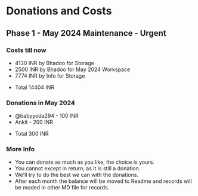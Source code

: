 # Donations and Costs

## Phase 1 - May 2024 Maintenance - Urgent

### Costs till now
* 4130 INR by Bhadoo for Storage
* 2500 INR by Bhadoo for May 2024 Workspace
* 7774 INR by Info for Storage
- Total 14404 INR

### Donations in May 2024
* @babyyoda294 - 100 INR
* Ankit - 200 INR
- Total 300 INR

### More Info
* You can donate as much as you like, the choice is yours.
* You cannot except in return, as it is still a donation.
* We'll try to do the best we can with the donations.
* After each month the balance will be moved to Readme and records will be moded in other MD file for records.
